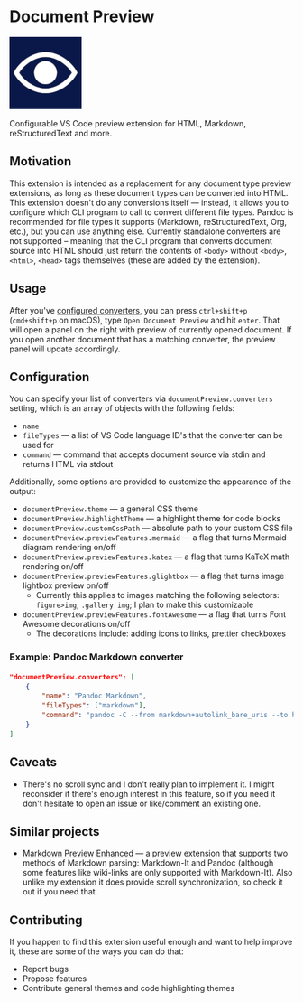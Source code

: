 # Document Preview

![](./icon.png)

Configurable VS Code preview extension for HTML, Markdown, reStructuredText and more.

## Motivation

This extension is intended as a replacement for any document type preview extensions, as long as these document types can be converted into HTML. This extension doesn't do any conversions itself — instead, it allows you to configure which CLI program to call to convert different file types. Pandoc is recommended for file types it supports (Markdown, reStructuredText, Org, etc.), but you can use anything else. Currently standalone converters are not supported – meaning that the CLI program that converts document source into HTML should just return the contents of `<body>` without `<body>`, `<html>`, `<head>` tags themselves (these are added by the extension).

## Usage

After you've [configured converters](#configuration), you can press `ctrl+shift+p` (`cmd+shift+p` on macOS), type `Open Document Preview` and hit `enter`. That will open a panel on the right with preview of currently opened document. If you open another document that has a matching converter, the preview panel will update accordingly.

## Configuration

You can specify your list of converters via `documentPreview.converters` setting, which is an array of objects with the following fields:

- `name`
- `fileTypes` — a list of VS Code language ID's that the converter can be used for
- `command` — command that accepts document source via stdin and returns HTML via stdout

Additionally, some options are provided to customize the appearance of the output:

- `documentPreview.theme` — a general CSS theme
- `documentPreview.highlightTheme` — a highlight theme for code blocks
- `documentPreview.customCssPath` — absolute path to your custom CSS file
- `documentPreview.previewFeatures.mermaid` — a flag that turns Mermaid diagram rendering on/off
- `documentPreview.previewFeatures.katex` — a flag that turns KaTeX math rendering on/off
- `documentPreview.previewFeatures.glightbox` — a flag that turns image lightbox preview on/off
  - Currently this applies to images matching the following selectors: `figure>img`, `.gallery img`; I plan to make this customizable
- `documentPreview.previewFeatures.fontAwesome` — a flag that turns Font Awesome decorations on/off
  - The decorations include: adding icons to links, prettier checkboxes

### Example: Pandoc Markdown converter

```json
"documentPreview.converters": [
    {
        "name": "Pandoc Markdown",
        "fileTypes": ["markdown"],
        "command": "pandoc -C --from markdown+autolink_bare_uris --to html --katex"
    }
]
```

## Caveats

- There's no scroll sync and I don't really plan to implement it. I might reconsider if there's enough interest in this feature, so if you need it don't hesitate to open an issue or like/comment an existing one.

## Similar projects

- [Markdown Preview Enhanced](https://github.com/shd101wyy/vscode-markdown-preview-enhanced) — a preview extension that supports two methods of Markdown parsing: Markdown-It and Pandoc (although some features like wiki-links are only supported with Markdown-It). Also unlike my extension it does provide scroll synchronization, so check it out if you need that.

## Contributing

If you happen to find this extension useful enough and want to help improve it, these are some of the ways you can do that:

- Report bugs
- Propose features
- Contribute general themes and code highlighting themes
